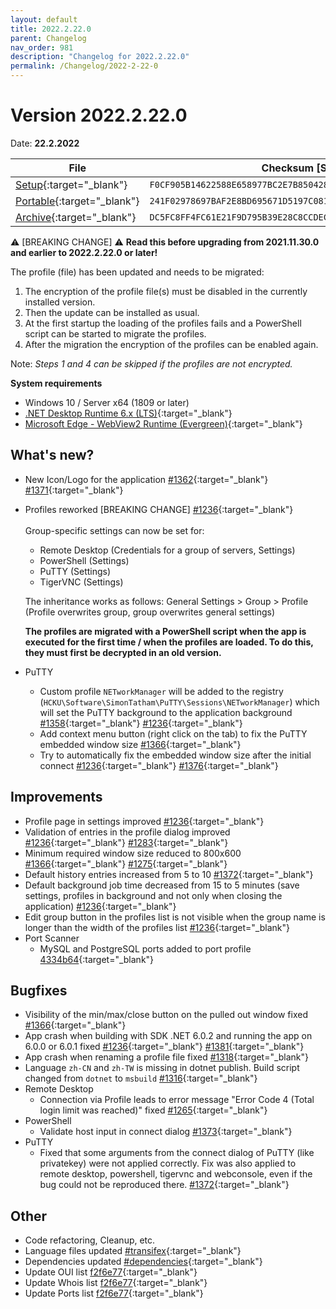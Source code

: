 ```yaml
---
layout: default
title: 2022.2.22.0
parent: Changelog
nav_order: 981
description: "Changelog for 2022.2.22.0"
permalink: /Changelog/2022-2-22-0
---
```


# Version 2022.2.22.0
Date: **22.2.2022**

| File | Checksum [SHA256] |
|---|---|
|[Setup](https://github.com/BornToBeRoot/NETworkManager/releases/download/2022.2.22.0/NETworkManager_2022.2.22.0_Setup.exe){:target="_blank"}| `F0CF905B14622588E658977BC2E7B85042858FA4191CDAEF4F84C1BAE2DC9311` |
|[Portable](https://github.com/BornToBeRoot/NETworkManager/releases/download/2022.2.22.0/NETworkManager_2022.2.22.0_Portable.zip){:target="_blank"}| `241F02978697BAF2E8BD695671D5197C081CB44C5D52925BC30CC3CECF0A4592` |
|[Archive](https://github.com/BornToBeRoot/NETworkManager/releases/download/2022.2.22.0/NETworkManager_2022.2.22.0_Archive.zip){:target="_blank"}| `DC5FC8FF4FC61E21F9D795B39E28C8CCDEC2FD4F01323031F27D691A93563CF8` |

:warning: [BREAKING CHANGE] :warning:
**Read this before upgrading from 2021.11.30.0 and earlier to 2022.2.22.0 or later!**

The profile (file) has been updated and needs to be migrated:
1. The encryption of the profile file(s) must be disabled in the currently installed version.
2. Then the update can be installed as usual.
3. At the first startup the loading of the profiles fails and a PowerShell script can be started to migrate the profiles.
4. After the migration the encryption of the profiles can be enabled again.

Note: _Steps 1 and 4 can be skipped if the profiles are not encrypted._

**System requirements**
- Windows 10 / Server x64 (1809 or later)
- [.NET Desktop Runtime 6.x (LTS)](https://dotnet.microsoft.com/download/dotnet/6.0){:target="_blank"}
- [Microsoft Edge - WebView2 Runtime (Evergreen)](https://developer.microsoft.com/en-us/microsoft-edge/webview2/){:target="_blank"}

## What's new?
- New Icon/Logo for the application [#1362](https://github.com/BornToBeRoot/NETworkManager/pull/1362){:target="_blank"} [#1371](https://github.com/BornToBeRoot/NETworkManager/pull/1371){:target="_blank"}
- Profiles reworked [BREAKING CHANGE] [#1236](https://github.com/BornToBeRoot/NETworkManager/pull/1236){:target="_blank"} <br />  
  Group-specific settings can now be set for:
  - Remote Desktop (Credentials for a group of servers, Settings)
  - PowerShell (Settings)
  - PuTTY (Settings)
  - TigerVNC (Settings)

  The inheritance works as follows: General Settings > Group > Profile (Profile overwrites group, group overwrites general settings)

  **The profiles are migrated with a PowerShell script when the app is executed for the first time / when the profiles are loaded. To do this, they must first be decrypted in an old version.**
  
- PuTTY
  - Custom profile `NETworkManager` will be added to the registry (`HCKU\Software\SimonTatham\PuTTY\Sessions\NETworkManager`) which will set the PuTTY background to the application background [#1358](https://github.com/BornToBeRoot/NETworkManager/pull/1358){:target="_blank"} [#1236](https://github.com/BornToBeRoot/NETworkManager/pull/1236){:target="_blank"}
  - Add context menu button (right click on the tab) to fix the PuTTY embedded window size [#1366](https://github.com/BornToBeRoot/NETworkManager/pull/1366){:target="_blank"}
  - Try to automatically fix the embedded window size after the initial connect [#1236](https://github.com/BornToBeRoot/NETworkManager/pull/1236){:target="_blank"} [#1376](https://github.com/BornToBeRoot/NETworkManager/pull/1376){:target="_blank"}
  
## Improvements
- Profile page in settings improved [#1236](https://github.com/BornToBeRoot/NETworkManager/pull/1236){:target="_blank"}
- Validation of entries in the profile dialog improved [#1236](https://github.com/BornToBeRoot/NETworkManager/pull/1236){:target="_blank"} [#1283](https://github.com/BornToBeRoot/NETworkManager/issues/1283){:target="_blank"}
- Minimum required window size reduced to 800x600 [#1366](https://github.com/BornToBeRoot/NETworkManager/pull/1366){:target="_blank"} [#1275](https://github.com/BornToBeRoot/NETworkManager/issues/1275){:target="_blank"}
- Default history entries increased from 5 to 10 [#1372](https://github.com/BornToBeRoot/NETworkManager/issues/1372){:target="_blank"}
- Default background job time decreased from 15 to 5 minutes (save settings, profiles in background and not only when closing the application) [#1236](https://github.com/BornToBeRoot/NETworkManager/pull/1236){:target="_blank"}
- Edit group button in the profiles list is not visible when the group name is longer than the width of the profiles list [#1236](https://github.com/BornToBeRoot/NETworkManager/pull/1236){:target="_blank"}
- Port Scanner
  - MySQL and PostgreSQL ports added to port profile [4334b64](https://github.com/BornToBeRoot/NETworkManager/commit/4334b649e0f73ab419e524f50c438b128288d8e3){:target="_blank"}

## Bugfixes
- Visibility of the min/max/close button on the pulled out window fixed [#1366](https://github.com/BornToBeRoot/NETworkManager/pull/1366){:target="_blank"}
- App crash when building with SDK .NET 6.0.2 and running the app on 6.0.0 or 6.0.1 fixed [#1236](https://github.com/BornToBeRoot/NETworkManager/pull/1236){:target="_blank"} [#1381](https://github.com/BornToBeRoot/NETworkManager/issues/1381){:target="_blank"}
- App crash when renaming a profile file fixed [#1318](https://github.com/BornToBeRoot/NETworkManager/issues/1318){:target="_blank"}
- Language `zh-CN` and `zh-TW` is missing in dotnet publish. Build script changed from `dotnet` to `msbuild` [#1316](https://github.com/BornToBeRoot/NETworkManager/issues/1316){:target="_blank"}
- Remote Desktop 
  - Connection via Profile leads to error message "Error Code 4 (Total login limit was reached)" fixed [#1265](https://github.com/BornToBeRoot/NETworkManager/issues/1265){:target="_blank"}
- PowerShell
  - Validate host input in connect dialog [#1373](https://github.com/BornToBeRoot/NETworkManager/issues/1373){:target="_blank"}
- PuTTY
  - Fixed that some arguments from the connect dialog of PuTTY (like privatekey) were not applied correctly. Fix was also applied to remote desktop, powershell, tigervnc and webconsole, even if the bug could not be reproduced there. [#1372](https://github.com/BornToBeRoot/NETworkManager/issues/1372){:target="_blank"}

## Other
- Code refactoring, Cleanup, etc.
- Language files updated [#transifex](https://github.com/BornToBeRoot/NETworkManager/pulls?q=author%3Aapp%2Ftransifex-integration){:target="_blank"}
- Dependencies updated [#dependencies](https://github.com/BornToBeRoot/NETworkManager/pulls?q=author%3Aapp%2Fdependabot){:target="_blank"}
- Update OUI list [f2f6e77](https://github.com/BornToBeRoot/NETworkManager/commit/f2f6e77e2bae2fc30f6dcfe9e9ceeb759d2e2f70){:target="_blank"}
- Update Whois list [f2f6e77](https://github.com/BornToBeRoot/NETworkManager/commit/f2f6e77e2bae2fc30f6dcfe9e9ceeb759d2e2f70){:target="_blank"}
- Update Ports list [f2f6e77](https://github.com/BornToBeRoot/NETworkManager/commit/f2f6e77e2bae2fc30f6dcfe9e9ceeb759d2e2f70){:target="_blank"}
